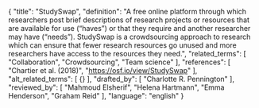 {
  "title": "StudySwap",
  "definition": "A free online platform through which researchers post brief descriptions of research projects or resources that are available for use (“haves”) or that they require and another researcher may have (“needs”). StudySwap is a crowdsourcing approach to research which can ensure that fewer research resources go unused and more researchers have access to the resources they need.",
  "related_terms": [
    "Collaboration",
    "Crowdsourcing",
    "Team science"
  ],
  "references": [
    "Chartier et al. (2018)",
    "https://osf.io/view/StudySwap"
  ],
  "alt_related_terms": [
    {}
  ],
  "drafted_by": [
    "Charlotte R. Pennington"
  ],
  "reviewed_by": [
    "Mahmoud Elsherif",
    "Helena Hartmann",
    "Emma Henderson",
    "Graham Reid"
  ],
  "language": "english"
}
